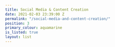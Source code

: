 ```yaml
---
title: Social Media & Content Creation
date: 2021-02-03 23:39:00 Z
permalink: "/social-media-and-content-creation/"
position: 3
primary_colour: aquamarine
is_listed: true
layout: list
---
```


